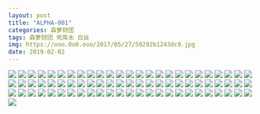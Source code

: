 ```yaml
---
layout: post
title: "ALPHA-001"
categories: 森萝财团
tags: 森萝财团 死库水 白丝
img: https://ooo.0o0.ooo/2017/05/27/59292b1243dc9.jpg
date: 2019-02-02
---
```



![](https://raw.githubusercontent.com/congcongjoy/ModelSpace/master/森萝财团/ALPHA/ALPHA-001/honghuatu.net(1).jpg)
![](https://raw.githubusercontent.com/congcongjoy/ModelSpace/master/森萝财团/ALPHA/ALPHA-001/honghuatu.net(2).jpg)
![](https://raw.githubusercontent.com/congcongjoy/ModelSpace/master/森萝财团/ALPHA/ALPHA-001/honghuatu.net(3).jpg)
![](https://raw.githubusercontent.com/congcongjoy/ModelSpace/master/森萝财团/ALPHA/ALPHA-001/honghuatu.net(4).jpg)
![](https://raw.githubusercontent.com/congcongjoy/ModelSpace/master/森萝财团/ALPHA/ALPHA-001/honghuatu.net(5).jpg)
![](https://raw.githubusercontent.com/congcongjoy/ModelSpace/master/森萝财团/ALPHA/ALPHA-001/honghuatu.net(6).jpg)
![](https://raw.githubusercontent.com/congcongjoy/ModelSpace/master/森萝财团/ALPHA/ALPHA-001/honghuatu.net(7).jpg)
![](https://raw.githubusercontent.com/congcongjoy/ModelSpace/master/森萝财团/ALPHA/ALPHA-001/honghuatu.net(8).jpg)
![](https://raw.githubusercontent.com/congcongjoy/ModelSpace/master/森萝财团/ALPHA/ALPHA-001/honghuatu.net(9).jpg)
![](https://raw.githubusercontent.com/congcongjoy/ModelSpace/master/森萝财团/ALPHA/ALPHA-001/honghuatu.net(10).jpg)
![](https://raw.githubusercontent.com/congcongjoy/ModelSpace/master/森萝财团/ALPHA/ALPHA-001/honghuatu.net(11).jpg)
![](https://raw.githubusercontent.com/congcongjoy/ModelSpace/master/森萝财团/ALPHA/ALPHA-001/honghuatu.net(12).jpg)
![](https://raw.githubusercontent.com/congcongjoy/ModelSpace/master/森萝财团/ALPHA/ALPHA-001/honghuatu.net(13).jpg)
![](https://raw.githubusercontent.com/congcongjoy/ModelSpace/master/森萝财团/ALPHA/ALPHA-001/honghuatu.net(14).jpg)
![](https://raw.githubusercontent.com/congcongjoy/ModelSpace/master/森萝财团/ALPHA/ALPHA-001/honghuatu.net(15).jpg)
![](https://raw.githubusercontent.com/congcongjoy/ModelSpace/master/森萝财团/ALPHA/ALPHA-001/honghuatu.net(16).jpg)
![](https://raw.githubusercontent.com/congcongjoy/ModelSpace/master/森萝财团/ALPHA/ALPHA-001/honghuatu.net(17).jpg)
![](https://raw.githubusercontent.com/congcongjoy/ModelSpace/master/森萝财团/ALPHA/ALPHA-001/honghuatu.net(18).jpg)
![](https://raw.githubusercontent.com/congcongjoy/ModelSpace/master/森萝财团/ALPHA/ALPHA-001/honghuatu.net(19).jpg)
![](https://raw.githubusercontent.com/congcongjoy/ModelSpace/master/森萝财团/ALPHA/ALPHA-001/honghuatu.net(20).jpg)
![](https://raw.githubusercontent.com/congcongjoy/ModelSpace/master/森萝财团/ALPHA/ALPHA-001/honghuatu.net(21).jpg)
![](https://raw.githubusercontent.com/congcongjoy/ModelSpace/master/森萝财团/ALPHA/ALPHA-001/honghuatu.net(22).jpg)
![](https://raw.githubusercontent.com/congcongjoy/ModelSpace/master/森萝财团/ALPHA/ALPHA-001/honghuatu.net(23).jpg)
![](https://raw.githubusercontent.com/congcongjoy/ModelSpace/master/森萝财团/ALPHA/ALPHA-001/honghuatu.net(24).jpg)
![](https://raw.githubusercontent.com/congcongjoy/ModelSpace/master/森萝财团/ALPHA/ALPHA-001/honghuatu.net(25).jpg)
![](https://raw.githubusercontent.com/congcongjoy/ModelSpace/master/森萝财团/ALPHA/ALPHA-001/honghuatu.net(26).jpg)
![](https://raw.githubusercontent.com/congcongjoy/ModelSpace/master/森萝财团/ALPHA/ALPHA-001/honghuatu.net(27).jpg)
![](https://raw.githubusercontent.com/congcongjoy/ModelSpace/master/森萝财团/ALPHA/ALPHA-001/honghuatu.net(28).jpg)
![](https://raw.githubusercontent.com/congcongjoy/ModelSpace/master/森萝财团/ALPHA/ALPHA-001/honghuatu.net(29).jpg)
![](https://raw.githubusercontent.com/congcongjoy/ModelSpace/master/森萝财团/ALPHA/ALPHA-001/honghuatu.net(30).jpg)
![](https://raw.githubusercontent.com/congcongjoy/ModelSpace/master/森萝财团/ALPHA/ALPHA-001/honghuatu.net(31).jpg)
![](https://raw.githubusercontent.com/congcongjoy/ModelSpace/master/森萝财团/ALPHA/ALPHA-001/honghuatu.net(32).jpg)
![](https://raw.githubusercontent.com/congcongjoy/ModelSpace/master/森萝财团/ALPHA/ALPHA-001/honghuatu.net(33).jpg)
![](https://raw.githubusercontent.com/congcongjoy/ModelSpace/master/森萝财团/ALPHA/ALPHA-001/honghuatu.net(34).jpg)
![](https://raw.githubusercontent.com/congcongjoy/ModelSpace/master/森萝财团/ALPHA/ALPHA-001/honghuatu.net(35).jpg)
![](https://raw.githubusercontent.com/congcongjoy/ModelSpace/master/森萝财团/ALPHA/ALPHA-001/honghuatu.net(36).jpg)
![](https://raw.githubusercontent.com/congcongjoy/ModelSpace/master/森萝财团/ALPHA/ALPHA-001/honghuatu.net(37).jpg)
![](https://raw.githubusercontent.com/congcongjoy/ModelSpace/master/森萝财团/ALPHA/ALPHA-001/honghuatu.net(38).jpg)
![](https://raw.githubusercontent.com/congcongjoy/ModelSpace/master/森萝财团/ALPHA/ALPHA-001/honghuatu.net(39).jpg)
![](https://raw.githubusercontent.com/congcongjoy/ModelSpace/master/森萝财团/ALPHA/ALPHA-001/honghuatu.net(40).jpg)
![](https://raw.githubusercontent.com/congcongjoy/ModelSpace/master/森萝财团/ALPHA/ALPHA-001/honghuatu.net(41).jpg)
![](https://raw.githubusercontent.com/congcongjoy/ModelSpace/master/森萝财团/ALPHA/ALPHA-001/honghuatu.net(42).jpg)
![](https://raw.githubusercontent.com/congcongjoy/ModelSpace/master/森萝财团/ALPHA/ALPHA-001/honghuatu.net(43).jpg)
![](https://raw.githubusercontent.com/congcongjoy/ModelSpace/master/森萝财团/ALPHA/ALPHA-001/honghuatu.net(44).jpg)
![](https://raw.githubusercontent.com/congcongjoy/ModelSpace/master/森萝财团/ALPHA/ALPHA-001/honghuatu.net(45).jpg)
![](https://raw.githubusercontent.com/congcongjoy/ModelSpace/master/森萝财团/ALPHA/ALPHA-001/honghuatu.net(46).jpg)
![](https://raw.githubusercontent.com/congcongjoy/ModelSpace/master/森萝财团/ALPHA/ALPHA-001/honghuatu.net(47).jpg)
![](https://raw.githubusercontent.com/congcongjoy/ModelSpace/master/森萝财团/ALPHA/ALPHA-001/honghuatu.net(48).jpg)
![](https://raw.githubusercontent.com/congcongjoy/ModelSpace/master/森萝财团/ALPHA/ALPHA-001/honghuatu.net(49).jpg)
![](https://raw.githubusercontent.com/congcongjoy/ModelSpace/master/森萝财团/ALPHA/ALPHA-001/honghuatu.net(50).jpg)
![](https://raw.githubusercontent.com/congcongjoy/ModelSpace/master/森萝财团/ALPHA/ALPHA-001/honghuatu.net(51).jpg)
![](https://raw.githubusercontent.com/congcongjoy/ModelSpace/master/森萝财团/ALPHA/ALPHA-001/honghuatu.net(52).jpg)
![](https://raw.githubusercontent.com/congcongjoy/ModelSpace/master/森萝财团/ALPHA/ALPHA-001/honghuatu.net(53).jpg)
![](https://raw.githubusercontent.com/congcongjoy/ModelSpace/master/森萝财团/ALPHA/ALPHA-001/honghuatu.net(54).jpg)
![](https://raw.githubusercontent.com/congcongjoy/ModelSpace/master/森萝财团/ALPHA/ALPHA-001/honghuatu.net(55).jpg)
![](https://raw.githubusercontent.com/congcongjoy/ModelSpace/master/森萝财团/ALPHA/ALPHA-001/honghuatu.net(56).jpg)
![](https://raw.githubusercontent.com/congcongjoy/ModelSpace/master/森萝财团/ALPHA/ALPHA-001/honghuatu.net(57).jpg)
![](https://raw.githubusercontent.com/congcongjoy/ModelSpace/master/森萝财团/ALPHA/ALPHA-001/honghuatu.net(58).jpg)
![](https://raw.githubusercontent.com/congcongjoy/ModelSpace/master/森萝财团/ALPHA/ALPHA-001/honghuatu.net(59).jpg)
![](https://raw.githubusercontent.com/congcongjoy/ModelSpace/master/森萝财团/ALPHA/ALPHA-001/honghuatu.net(60).jpg)
![](https://raw.githubusercontent.com/congcongjoy/ModelSpace/master/森萝财团/ALPHA/ALPHA-001/honghuatu.net(61).jpg)
![](https://raw.githubusercontent.com/congcongjoy/ModelSpace/master/森萝财团/ALPHA/ALPHA-001/honghuatu.net(62).jpg)
![](https://raw.githubusercontent.com/congcongjoy/ModelSpace/master/森萝财团/ALPHA/ALPHA-001/honghuatu.net(63).jpg)
![](https://raw.githubusercontent.com/congcongjoy/ModelSpace/master/森萝财团/ALPHA/ALPHA-001/honghuatu.net(64).jpg)
![](https://raw.githubusercontent.com/congcongjoy/ModelSpace/master/森萝财团/ALPHA/ALPHA-001/honghuatu.net(65).jpg)
![](https://raw.githubusercontent.com/congcongjoy/ModelSpace/master/森萝财团/ALPHA/ALPHA-001/honghuatu.net(66).jpg)
![](https://raw.githubusercontent.com/congcongjoy/ModelSpace/master/森萝财团/ALPHA/ALPHA-001/honghuatu.net(67).jpg)
![](https://raw.githubusercontent.com/congcongjoy/ModelSpace/master/森萝财团/ALPHA/ALPHA-001/honghuatu.net(68).jpg)
![](https://raw.githubusercontent.com/congcongjoy/ModelSpace/master/森萝财团/ALPHA/ALPHA-001/honghuatu.net(69).jpg)
![](https://raw.githubusercontent.com/congcongjoy/ModelSpace/master/森萝财团/ALPHA/ALPHA-001/honghuatu.net(70).jpg)
![](https://raw.githubusercontent.com/congcongjoy/ModelSpace/master/森萝财团/ALPHA/ALPHA-001/honghuatu.net(71).jpg)
![](https://raw.githubusercontent.com/congcongjoy/ModelSpace/master/森萝财团/ALPHA/ALPHA-001/honghuatu.net(72).jpg)
![](https://raw.githubusercontent.com/congcongjoy/ModelSpace/master/森萝财团/ALPHA/ALPHA-001/honghuatu.net(73).jpg)
![](https://raw.githubusercontent.com/congcongjoy/ModelSpace/master/森萝财团/ALPHA/ALPHA-001/honghuatu.net(74).jpg)
![](https://raw.githubusercontent.com/congcongjoy/ModelSpace/master/森萝财团/ALPHA/ALPHA-001/honghuatu.net(75).jpg)
![](https://raw.githubusercontent.com/congcongjoy/ModelSpace/master/森萝财团/ALPHA/ALPHA-001/honghuatu.net(76).jpg)

